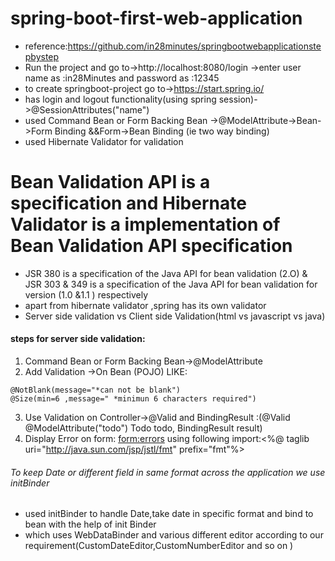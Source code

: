 # spring-boot-first-web-application
* reference:https://github.com/in28minutes/springbootwebapplicationstepbystep
* Run the project and go to->http://localhost:8080/login ->enter user name as :in28Minutes  and password as :12345
* to create springboot-project go to->https://start.spring.io/
* has login and logout functionality(using spring session)->@SessionAttributes("name")
* used Command Bean or Form Backing Bean ->@ModelAttribute->Bean->Form Binding &&Form->Bean Binding (ie two way binding)
* used Hibernate Validator for validation
# Bean Validation API is a specification and Hibernate Validator is a implementation of Bean Validation API specification
* JSR 380 is a specification of the Java API for bean validation (2.O) & JSR 303 & 349 is a specification of the Java API for bean validation for version (1.0 &1.1 ) respectively
* apart from hibernate validator ,spring has its own validator
* Server side validation vs Client side Validation(html vs javascript vs java)
#### steps for server side validation:
1. Command Bean or Form Backing Bean->@ModelAttribute
2. Add Validation ->On Bean (POJO) LIKE:
```
@NotBlank(message="*can not be blank") 
@Size(min=6 ,message=" *minimun 6 characters required")
```
3. Use Validation on Controller->@Valid and BindingResult :(@Valid @ModelAttribute("todo") Todo todo, BindingResult result)
4. Display Error on form: <form:errors> using following import:<%@ taglib uri="http://java.sun.com/jsp/jstl/fmt" prefix="fmt"%>

###### To keep Date or different field in same format across the application we use initBinder
* used initBinder to handle Date,take date in specific format and bind to  bean with the help of init Binder 
* which uses WebDataBinder and various  different editor according to our requirement(CustomDateEditor,CustomNumberEditor and so on )

